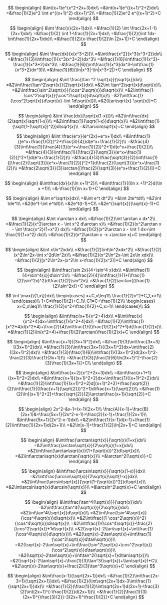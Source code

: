 $$
\begin{align}
&\int(x+1)e^{x^2+2x+3}dx\\
=&\int(x+1)e^{(x+1)^2+2}dx\\
=&\frac{1}{2}e^2 \int e^{(x+1)^2} d(x+1)^2\\
=&\frac{1}{2}e^2 e^{(x+1)^2}+C
\end{align}
$$

$$
\begin{align}
&\int \frac{x}{2x+1}dx\\
=&\frac{1}{2} \int \frac{2x+1-1}{2x+1}dx\\
=&\frac{1}{2} \int 1-\frac{1}{2x+1}dx\\
=&\frac{1}{2}(\int 1dx-\int\frac{1}{2x+1}dx)\\
=&\frac{1}{2}(x-\frac{1}{2}\ln |2x+1|)+C
\end{align}
$$

$$
\begin{align}
&\int \frac{dx}{x(x^3+2)}\\
=&\int\frac{x^2}{x^3(x^3+2)}dx\\
=&\frac{1}{3}\int\frac{1}{x^3(x^3+2)}dx^3\\
=&\frac{1}{6}\int\frac{1}{x^3}-\frac{1}{x^3+2}dx^3\\
=&\frac{1}{6}(\int\frac{1}{x^3}dx^3-\int\frac{1}{x^3+2}dx^3)\\
=&\frac{1}{6}(\ln|x^3|-\ln|x^3+2|)+C
\end{align}
$$

$$
\begin{align}
&\int \frac{\tan ^2 \sqrt{x}}{\sqrt{x}}dx\\
=&2\int\frac{\tan^2\sqrt{x}}{2\sqrt{x}}dx\\
=&2\int \tan^2\sqrt{x}d\sqrt{x}\\
=&2\int\frac{\sin^2\sqrt{x}}{\cos^2\sqrt{x}}d\sqrt{x}\\
=&2\int\frac{1-\cos^2\sqrt{x}}{\cos^2\sqrt{x}}d\sqrt{x}\\
=&2(\int\frac{1}{\cos^2\sqrt{x}}d\sqrt{x}-\int 1d\sqrt{x})\\
=&2(\tan\sqrt{x}-\sqrt{x})+C
\end{align}
$$

$$
\begin{align}
&\int \frac{dx}{\sqrt{x(1-x)}}\\
=&2\int\frac{dx}{2\sqrt{x}\sqrt{1-x}}\\
=&2\int\frac{1}{\sqrt{1-x}}d\sqrt{x}\\
=&2\int\frac{1}{\sqrt{1-(\sqrt{x})^2}}d\sqrt{x}\\
=&2\arcsin\sqrt{x}+C
\end{align}
$$

$$
\begin{align}
&\int \frac{e^x}{e^{2x}+e^x+1}dx\\
=&\int\frac{1}{(e^x+\frac{1}{2})^2+\frac{3}{4}}d(e^x+\frac{1}{2})\\
=&\frac{4}{3}\int\frac{1}{\frac{4}{3}(e^x+\frac{1}{2})^2+1}d(e^x+\frac{1}{2})\\
=&\frac{4}{3}\int\frac{1}{[\frac{2}{\sqrt{3}}(e^x+\frac{1}{2})]^2+1}d(e^x+\frac{1}{2})\\
=&\frac{4}{3}\frac{\sqrt{3}}{2}\int\frac{1}{[\frac{2}{\sqrt{3}}(e^x+\frac{1}{2})]^2+1}d\frac{2}{\sqrt{3}}(e^x+\frac{1}{2})\\
=&\frac{2\sqrt{3}}{3}\arctan{[\frac{2}{\sqrt{3}}(e^x+\frac{1}{2})]}+C
\end{align}
$$

$$
\begin{align}
&\int\frac{dx}{x(\ln x+1)^2}\\
=&\int\frac{1}{(\ln x +1)^2}d(\ln x +1)\\
=&-\frac{1}{\ln x+1}+C
\end{align}
$$

$$
\begin{align}
&\int e^\sqrt{x}dx\\
=&\int e^t dt^2\\
=&\int 2te^tdt\\
=&2\int tde^t\\
=&2(te^t-\int e^tdt)\\
=&2e^t(t-1)+C\\
=&2e^{\sqrt{x}}(\sqrt{x}-1)+C
\end{align}
$$

$$
\begin{align}
&\int x\arctan x dx\\
=&\frac{1}{2}\int \arctan x dx^2\\
=&\frac{1}{2}(x^2\arctan x - \int x^2 d\arctan x)\\
=&\frac{1}{2}(x^2\arctan x - \int \frac{x^2}{1+x^2} dx)\\
=&\frac{1}{2}(x^2\arctan x - \int 1 dx+\int \frac{1}{1+x^2} dx)\\
=&\frac{1}{2}(x^2\arctan x -x +\arctan x)+C
\end{align}
$$

$$
\begin{align}
&\int x\ln^2xdx\\
=&\frac{1}{2}\int\ln^2xdx^2\\
=&\frac{1}{2}(x^2\ln^2x-\int x^2d\ln^2x)\\
=&\frac{1}{2}(x^2\ln^2x-\int 2x\ln xdx)\\
=&\frac{1}{2}[x^2\ln^2x-(x^2\ln x-\frac{1}{2}x^2)]+C
\end{align}
$$

$$
\begin{align}
&\int\frac{\sin 2x}{4+\sin^4 x}dx\\
=&\int\frac{1}{4+\sin^4{x}}d\sin^2x\\
=&\frac{2}{4}\int\frac{1}{1+(\frac{1}{2}\sin^2x)^2}d\frac{1}{2}\sin^2x\\
=&\frac{1}{2}\arctan{(\frac{1}{2}\sin^2x)}+C
\end{align}
$$

$$
\int \max{\{1,x\}}dx\\
\begin{cases}
x+C,x\leq1\\
\frac{1}{2}x^2+C_1,x>1\\
\end{cases}\\
1+C=\frac{1}{2}+C_1\\
C1=C+\frac{1}{2}\\
\begin{cases}
x+C,x\leq1\\
\frac{1}{2}x^2+\frac{1}{2}+C,x>1\\
\end{cases}\\
$$

$$
\begin{align}
&\int\frac{x+1}{x^2+4}dx\\
=&\int\frac{x}{x^2+4}dx+\int\frac{1}{x^2+4}dx\\
=&\frac{1}{2}\int\frac{1}{x^2+4}d(x^2+4)+\frac{2}{4}\int\frac{1}{(\frac{1}{2}x)^2+1}d(\frac{1}{2}x)\\
=&\frac{1}{2}\ln(x^2+4)+\frac{1}{2}\arctan(\frac{1}{2}x)+C
\end{align}
$$

$$
\begin{align}
&\int\frac{x+1}{(3x+1)^2}dx\\
=&\frac{1}{3}\int\frac{3x+3}{(3x+1)^2}dx\\
=&\frac{1}{3}(\int\frac{3x+1}{(3x+1)^2}dx+\int\frac{2}{(3x+1)^2}dx)\\
=&\frac{1}{3}(\frac{1}{6}\int\frac{1}{(3x+1)^2}d(3x+1)^2-\frac{2}{3}\frac{1}{3x+1})\\
=&\frac{1}{3}[\frac{1}{6}\ln(3x+1)^2-\frac{2}{3}\frac{1}{3x+1}]+C\\
\end{align}
$$

$$
\begin{align}
&\int\frac{x+2}{x^2+2x+3}dx\\
=&\int\frac{x+1+1}{(x+1)^2+2}dx\\
=&\int\frac{x+1}{(x+1)^2+2}dx+\int\frac{1}{(x+1)^2+2}dx\\
=&\frac{1}{2}\int\frac{1}{(x+1)^2+2}d[(x+1)^2+2]+\frac{\sqrt{2}}{2}\int\frac{1}{(\frac{x+1}{\sqrt{2}})^2+1}d\frac{x+1}{\sqrt{2}}\\
=&\frac{1}{2}\ln[(x+1)^2+2]+\frac{\sqrt{2}}{2}\arctan\frac{x+1}{\sqrt{2}}+C
\end{align}
$$

$$
\begin{align}
2x^2-&x-1=(x-1)(2x+1)\\
\frac{A}{x-1}+\frac{B}{2x+1}&=\frac{5x+1}{2x^2-x-1}=\frac{2}{x-1}+\frac{1}{2x+1}\\
&\int\frac{5x+1}{2x^2-x-1}dx\\
=&2\int\frac{1}{x-1}d(x-1)+\frac{1}{2}\int\frac{1}{2x+1}d(2x+1)\\
=&2\ln|x-1|+\frac{1}{2}\ln|2x+1|+C
\end{align}
$$

$$
\begin{align}
&\int\frac{\arctan\sqrt{x}}{\sqrt{x}(1+x)}dx\\
=&2\int\frac{\arctan\sqrt{x}}{2\sqrt{x}(1+x)}dx\\
=&2\int\frac{\arctan\sqrt{x}}{1+(\sqrt{x})^2}d\sqrt{x}\\
=&2\int\arctan\sqrt{x}d\arctan{\sqrt{x}}\\
=&\arctan^2{\sqrt{x}}+C
\end{align}
$$

$$
\begin{align}
&\int\frac{\arcsin\sqrt{x}}{\sqrt{x(1-x)}}dx\\
=&2\int\frac{\arcsin\sqrt{x}}{2\sqrt{x}\sqrt{1-x}}dx\\
=&2\int\frac{\arcsin\sqrt{x}}{\sqrt{1-(\sqrt{x})^2}}d\sqrt{x}\\
=&2\int\arcsin\sqrt{x}d\arcsin{\sqrt{x}}\\
=&\arcsin^2\sqrt{x}+C
\end{align}
$$

$$
\begin{align}
&\int\frac{\tan^4{\sqrt{x}}}{\sqrt{x}}dx\\
=&2\int\frac{\tan^4{\sqrt{x}}}{2\sqrt{x}}dx\\
=&2\int\tan^4{\sqrt{x}}d\sqrt{x}\\
=&2\int\frac{\sin^4\sqrt{x}}{\cos^4\sqrt{x}}d\sqrt{x}\\
=&2\int\frac{(1-\cos^2\sqrt{x})^2}{\cos^4\sqrt{x}}d\sqrt{x}\\
=&2\int\frac{1}{\cos^4\sqrt{x}}-\frac{2}{\cos^2\sqrt{x}}+1d\sqrt{x}\\
=&2(\sqrt{x}-2\tan\sqrt{x}+\int\frac{1}{\cos^4\sqrt{x}}d\sqrt{x})\\
=&2(\sqrt{x}-2\tan\sqrt{x}+\int\frac{1}{\cos^2\sqrt{x}}d\tan\sqrt{x})\\
=&2(\sqrt{x}-2\tan\sqrt{x}+\int\frac{\sin^2\sqrt{x}+\cos^2\sqrt{x}}{\cos^2\sqrt{x}}d\tan\sqrt{x})\\
=&2(\sqrt{x}-2\tan\sqrt{x}+\int\tan^2{\sqrt{x}+1}d\tan\sqrt{x})\\
=&2(\sqrt{x}-2\tan\sqrt{x}+\frac{1}{3}\tan^3{\sqrt{x}}+\tan\sqrt{x})+C\\
=&2\sqrt{x}-2\tan\sqrt{x}+\frac{2}{3}\tan^3\sqrt{x}+C
\end{align}
$$

$$
\begin{align}
&\int\frac{x-1}{\sqrt{2x+1}}dx\\
=&\frac{1}{2}\int\frac{2x-3+1}{\sqrt{2x+1}}dx\\
=&\frac{1}{2}(\int\sqrt{2x+1}dx-3\int\frac{1}{\sqrt{2x+1}}dx)\\
=&\frac{1}{2}(\frac{1}{2}\int\sqrt{2x+1}d(2x+1)-\frac{3}{2}\int(2x+1)^{-\frac{1}{2}}d(2x+1))\\
=&\frac{1}{2}[\frac{1}{3}(2x+1)^{\frac{3}{2}}-3(2x+1)^\frac{1}{2}]+C
\end{align}
$$

